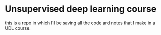 # Unsupervised deep learning course
this is a repo in which I'll be saving all the code and notes that I make in a UDL course.
